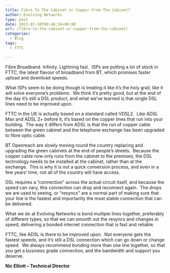 ```yaml
---
title: Fibre To The Cabinet or Copper From The Cabinet?
author: Evolving Networks
type: post
date: 2013-07-30T09:46:34+00:00
url: /fibre-to-the-cabinet-or-copper-from-the-cabinet/
categories:
  - Blog
tags:
  - FTTC

---
```

Fibre Broadband. Infinity. Lightning fast.  ISPs are putting a lot of stock in FTTC, the latest flavour of broadband from BT, which promises faster upload and download speeds.

What ISPs seem to be doing though is treating it like it’s the holy grail, like it will solve everyone’s problems.  We think it’s pretty good, but at the end of the day it’s still a DSL product, and what we’ve learned is that single DSL lines need to be improved upon.

FTTC in the UK is actually based on a standard called VDSL2.  Like ADSL Max and ADSL 2+ before it, it’s based on the copper lines that run into your building.  The way it differs from ADSL is that the run of copper cable between the green cabinet and the telephone exchange has been upgraded to fibre optic cable.

BT Openreach are slowly moving round the country replacing and upgrading the green cabinets at the end of people’s streets.  Because the copper cable now only runs from the cabinet to the premises, the DSL technology needs to be installed at the cabinet, rather than at the exchange.  This is why it is not a quick conversion process, and even in a few years’ time, not all of the country will have access.

DSL requires a “connection” across the actual circuit itself, and because the speed can vary, this connection can drop and reconnect again.  The drops we are used to seeing, or “resyncs” are a normal part of making sure that your line is the fastest and importantly the most stable connection that can be delivered.

What we do at Evolving Networks is bond multiple lines together, preferably of different types, so that we can smooth out the resyncs and changes in speed, delivering a bonded internet connection that is fast and reliable.

FTTC, like ADSL is there to be improved upon.  Not everyone gets the fastest speeds, and it’s still a DSL connection which can go down or change speed.  We always recommend bonding more than one line together, so that you get a business grade connection, and the bandwidth and support you deserve.

**Nic Elliott &#8211; Technical Director**